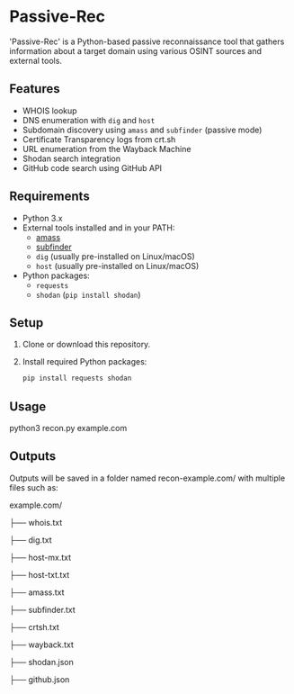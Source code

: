 # Passive-Rec

'Passive-Rec' is a Python-based passive reconnaissance tool that gathers information about a target domain using various OSINT sources and external tools.

## Features

- WHOIS lookup  
- DNS enumeration with `dig` and `host`  
- Subdomain discovery using `amass` and `subfinder` (passive mode)  
- Certificate Transparency logs from crt.sh  
- URL enumeration from the Wayback Machine  
- Shodan search integration  
- GitHub code search using GitHub API  

## Requirements

- Python 3.x  
- External tools installed and in your PATH:  
  - [amass](https://github.com/OWASP/Amass)  
  - [subfinder](https://github.com/projectdiscovery/subfinder)  
  - `dig` (usually pre-installed on Linux/macOS)  
  - `host` (usually pre-installed on Linux/macOS)  
- Python packages:
  - `requests`
  - `shodan` (`pip install shodan`)

## Setup

1. Clone or download this repository.

2. Install required Python packages:

   ```bash
   pip install requests shodan

## Usage

python3 recon.py example.com

## Outputs 

Outputs will be saved in a folder named recon-example.com/ with multiple files such as:

example.com/

├── whois.txt

├── dig.txt

├── host-mx.txt

├── host-txt.txt

├── amass.txt

├── subfinder.txt

├── crtsh.txt

├── wayback.txt

├── shodan.json

├── github.json

